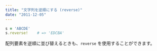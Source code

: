 ```yaml
---
title: "文字列を逆順にする (reverse)"
date: "2011-12-05"
---
```


```ruby
s = 'ABCDE'
s.reverse!    # => 'EDCBA'
```

配列要素を逆順に並び替えるときも、`reverse` を使用することができます。

